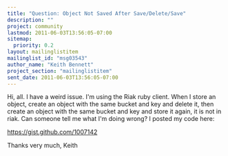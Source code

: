 ```yaml
---
title: "Question: Object Not Saved After Save/Delete/Save"
description: ""
project: community
lastmod: 2011-06-03T13:56:05-07:00
sitemap:
  priority: 0.2
layout: mailinglistitem
mailinglist_id: "msg03543"
author_name: "Keith Bennett"
project_section: "mailinglistitem"
sent_date: 2011-06-03T13:56:05-07:00
---
```



Hi, all. I have a weird issue. I'm using the Riak ruby client. When I store 
an object, create an object with the same bucket and key and delete it, then 
create an object with the same bucket and key and store it again, it is not in 
riak. Can someone tell me what I'm doing wrong? I posted my code here:
 
https://gist.github.com/1007142

Thanks very much,
Keith
